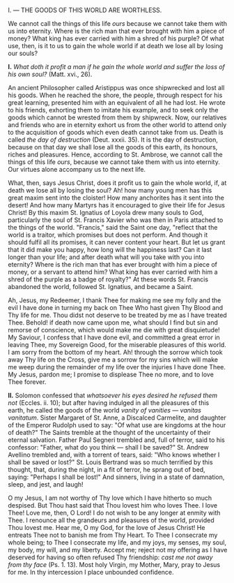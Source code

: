 
I. — THE GOODS OF THIS WORLD ARE WORTHLESS.

We cannot call the things of this life *ours* because we cannot take them with us into eternity. Where is the rich man that ever brought with him a piece of money? What king has ever carried with him a shred of his purple? Of what use, then, is it to us to gain the whole world if at death we lose all by losing our souls?

**I\.** *What doth it profit a man if he gain the whole world and suffer the loss of his own soul?* (Matt. xvi., 26).

An ancient Philosopher called Aristippus was once shipwrecked and lost all his goods. When he reached the shore, the people, through respect for his great learning, presented him with an equivalent of all he had lost. He wrote to his friends, exhorting them to imitate his example, and to seek only the goods which cannot be wrested from them by shipwreck. Now, our relatives and friends who are in eternity exhort us from the other world to attend only to the acquisition of goods which even death cannot take from us. Death is called *the day of destruction* (Deut. xxxii. 35). It is the day of destruction, because on that day we shall lose all the goods of this earth, its honours, riches and pleasures. Hence, according to St. Ambrose, we cannot call the things of this life *ours*, because we cannot take them with us into eternity. Our virtues alone accompany us to the next life.

What, then, says Jesus Christ, does it profit us to gain the whole world, if, at death we lose all by losing the soul? Ah! how many young men has this great maxim sent into the cloister! How many anchorites has it sent into the desert! And how many Martyrs has it encouraged to give their life for Jesus Christ! By this maxim St. Ignatius of Loyola drew many souls to God, particularly the soul of St. Francis Xavier who was then in Paris attached to the things of the world. \"Francis,\" said the Saint one day, \"reflect that the world is a traitor, which promises but does not perform. And though it should fulfil all its promises, it can never content your heart. But let us grant that it did make you happy, how long will the happiness last? Can it last longer than your life; and after death what will you take with you into eternity? Where is the rich man that has ever brought with him a piece of money, or a servant to attend him? What king has ever carried with him a shred of the purple as a badge of royalty?\" At these words St. Francis abandoned the world, followed St. Ignatius, and became a Saint.

Ah, Jesus, my Redeemer, I thank Thee for making me see my folly and the evil I have done in turning my back on Thee Who hast given Thy Blood and Thy life for me. Thou didst not deserve to be treated by me as I have treated Thee. Behold! if death now came upon me, what should I find but sin and remorse of conscience, which would make me die with great disquietude! My Saviour, I confess that I have done evil, and committed a great error in leaving Thee, my Sovereign Good, for the miserable pleasures of this world. I am sorry from the bottom of my heart. Ah! through the sorrow which took away Thy life on the Cross, give me a sorrow for my sins which will make me weep during the remainder of my life over the injuries I have done Thee. My Jesus, pardon me; I promise to displease Thee no more, and to love Thee forever.

**II\.** Solomon confessed that *whatsoever his eyes desired he refused them not* (Eccles. ii. 10); but after having indulged in all the pleasures of this earth, he called the goods of the world *vanity of vanities — vanitas vanitatum*. Sister Margaret of St. Anne, a Discalced Carmelite, and daughter of the Emperor Rudolph used to say: \"Of what use are kingdoms at the hour of death?\" The Saints tremble at the thought of the uncertainty of their eternal salvation. Father Paul Segneri trembled and, full of terror, said to his confessor: \"Father, what do you think — shall I be saved?\" St. Andrew Avellino trembled and, with a torrent of tears, said: \"Who knows whether I shall be saved or lost?\" St. Louis Bertrand was so much terrified by this thought, that, during the night, in a fit of terror, he sprang out of bed, saying: \"Perhaps I shall be lost!\" And sinners, living in a state of damnation, sleep, and jest, and laugh!

O my Jesus, I am not worthy of Thy love which I have hitherto so much despised. But Thou hast said that Thou lovest him who loves Thee. I love Thee! Love me, then, O Lord! I do not wish to be any longer at enmity with Thee. I renounce all the grandeurs and pleasures of the world, provided Thou lovest me. Hear me, O my God, for the love of Jesus Christ! He entreats Thee not to banish me from Thy Heart. To Thee I consecrate my whole being; to Thee I consecrate my life, and my joys, my senses, my soul, my body, my will, and my liberty. Accept me; reject not my offering as I have deserved for having so often refused Thy friendship: *cast me not away from thy face* (Ps. 1. 13). Most holy Virgin, my Mother, Mary, pray to Jesus for me. In thy intercession I place unbounded confidence.

